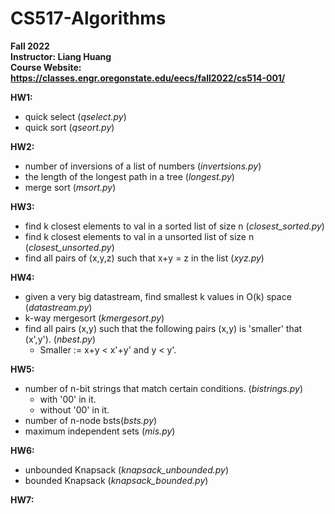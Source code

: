 # CS517-Algorithms
 **Fall 2022**  
 **Instructor: Liang Huang**  
 **Course Website: https://classes.engr.oregonstate.edu/eecs/fall2022/cs514-001/**  

 
 **HW1:**  
 - quick select (*qselect.py*)
 - quick sort (*qseort.py*)  
 
 **HW2:**  
 - number of inversions of a list of numbers (*invertsions.py*)  
 - the length of the longest path in a tree (*longest.py*)  
 - merge sort (*msort.py*)  
 
 **HW3:**  
 - find k closest elements to val in a sorted list of size n (*closest_sorted.py*)  
 - find k closest elements to val in a unsorted list of size n (*closest_unsorted.py*)  
 - find all pairs of (x,y,z) such that x+y = z in the list (*xyz.py*)  
 
 **HW4:**  
 - given a very big datastream, find smallest k values in O(k) space (*datastream.py*)  
 - k-way mergesort (*kmergesort.py*)  
 - find all pairs (x,y) such that the following pairs (x,y) is 'smaller' that (x',y'). (*nbest.py*)  
   - Smaller := x+y < x'+y' and y < y'.  
 
 **HW5:**  
 - number of n-bit strings that match certain conditions. (*bistrings.py*)  
   - with '00' in it.  
   - without '00' in it.  
 - number of n-node bsts(*bsts.py*)
 - maximum independent sets (*mis.py*)  
 
 **HW6:**  
 - unbounded Knapsack (*knapsack_unbounded.py*)  
 - bounded Knapsack (*knapsack_bounded.py*)  
 
 **HW7:**  

